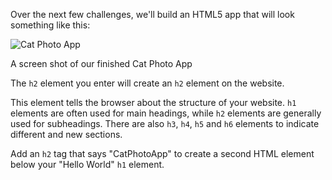 Over the next few challenges, we'll build an HTML5 app that will look something like this:

![Cat Photo App](https://i.imgur.com/jOc1JF1.png "Cat Photo App")


A screen shot of our finished Cat Photo App

The `h2` element you enter will create an `h2` element on the website.

This element tells the browser about the structure of your website. `h1` elements are often used for main headings, while `h2` elements are generally used for subheadings. There are also `h3`, `h4`, `h5` and `h6` elements to indicate different and new sections.

Add an `h2` tag that says "CatPhotoApp" to create a second HTML element below your "Hello World" `h1` element.
